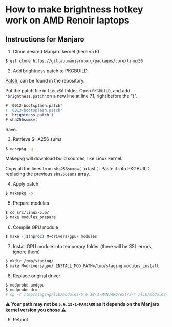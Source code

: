 # How to make brightness hotkey work on AMD Renoir laptops

## Instructions for Manjaro

1. Clone desired Manjaro kernel (here v5.6)

```bash
$ git clone https://gitlab.manjaro.org/packages/core/linux56
```

2. Add brightness patch to PKGBUILD

[Patch](https://aur.archlinux.org/cgit/aur.git/plain/brightness.patch?h=linux-renoir-backlight), can be found in the repository.

Put the patch file in `linux56` folder.
Open `PKGBUILD`, and add `'brightness.patch'`on a new line at line 71, right before the ")".

```diff
# '0012-bootsplash.patch'
! '0013-bootsplash.patch'
+ 'brightness.patch')
# sha256sums=(
```

Save.

3. Retrieve SHA256 sums

```bash
$ makepkg -g
```

Makepkg will download build sources, like Linux kernel.

Copy all the lines from `sha256sums=(` to last `)`.
Paste it into PKGBUILD, replacing the previous `sha256sums` array.

4. Apply patch

```bash
$ makepkg -o
```

5. Prepare modules

```bash
$ cd src/linux-5.6/
$ make modules_prepare
```

6. Compile GPU module

```bash
$ make -j$(nproc) M=drivers/gpu/ modules
```

7. Install GPU module into temporary folder (there will be SSL errors, ignore them)

``` bash
$ mkdir /tmp/staging/
$ make M=drivers/gpu/ INSTALL_MOD_PATH=/tmp/staging modules_install
```

8. Replace original driver

```bash
$ modprobe amdgpu
$ modprobe drm
# cp -r /tmp/staging/lib/modules/5.6.18-1-MANJARO/extra/* /lib/modules/5.6.18-1-MANJARO/kernel/drivers/gpu/
```

:warning:
**Your path may not be `5.6.18-1-MANJARO` as it depends on the Manjaro kernel version you chose**
:warning:

9. Reboot






